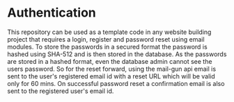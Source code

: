 # Authentication
This repository can be used as a template code in any website building project that requires a login, register and password reset using email modules. To store the passwords in a secured format the password is hashed using SHA-512 and is then stored in the database. As the passwords are stored in a hashed format, even the database admin cannot see the users password. So for the reset forward, using the mail-gun api email is sent to the user's registered email id with a reset URL which will be valid only for 60 mins. On successful password reset a confirmation email is also sent to the registered user's email id.
